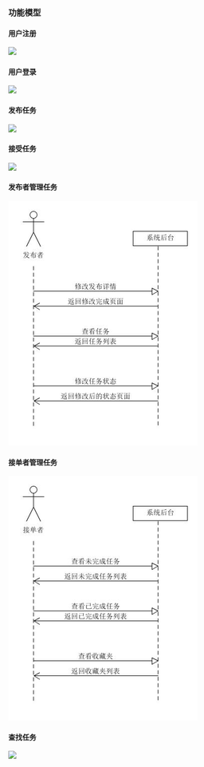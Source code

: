 ### 功能模型

#### 用户注册  
![](https://github.com/sysucodingfarmers/MakeMoney/blob/master/doc/Documents/pictures/%E7%94%A8%E6%88%B7%E6%B3%A8%E5%86%8C%E5%8A%9F%E8%83%BD%E5%9B%BE.png?raw=true) 

#### 用户登录  
![](https://github.com/sysucodingfarmers/MakeMoney/blob/master/doc/Documents/pictures/%E7%94%A8%E6%88%B7%E7%99%BB%E5%BD%95%E5%8A%9F%E8%83%BD%E5%9B%BE.png)  

#### 发布任务  
![](https://github.com/sysucodingfarmers/MakeMoney/blob/master/doc/Documents/pictures/%E5%8F%91%E5%B8%83%E4%BB%BB%E5%8A%A1%E5%8A%9F%E8%83%BD%E5%9B%BE.PNG)  

#### 接受任务  
![](https://github.com/sysucodingfarmers/MakeMoney/blob/master/doc/Documents/pictures/%E6%8E%A5%E5%8F%97%E4%BB%BB%E5%8A%A1%E5%8A%9F%E8%83%BD%E5%9B%BE.PNG)  

#### 发布者管理任务                    
![](https://github.com/sysucodingfarmers/MakeMoney/blob/master/doc/Documents/pictures/%E5%8F%91%E5%B8%83%E8%80%85%E5%8A%9F%E8%83%BD%E6%A8%A1%E5%9E%8B.jpg)


#### 接单者管理任务            
![](https://github.com/sysucodingfarmers/MakeMoney/blob/master/doc/Documents/pictures/%E6%8E%A5%E5%8D%95%E8%80%85%E5%8A%9F%E8%83%BD%E6%A8%A1%E5%9E%8B.jpg)

#### 查找任务
![](https://github.com/sysucodingfarmers/MakeMoney/blob/master/doc/Documents/pictures/%E6%9F%A5%E6%89%BE%E4%BB%BB%E5%8A%A1%E5%8A%9F%E8%83%BD%E5%9B%BE.PNG)
